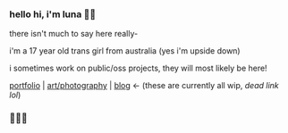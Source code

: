 ### hello hi, i'm luna 👋🏻

there isn't much to say here really-

i'm a 17 year old trans girl from australia (yes i'm upside down)

i sometimes work on public/oss projects, they will most likely be here!

[portfolio](https://lunasky.me) | [art/photography](https://lunasky.art) | [blog](https://lunasky.xyz) <- (these are currently all wip, *dead link lol*)

### 🏳️‍⚧️🐸
